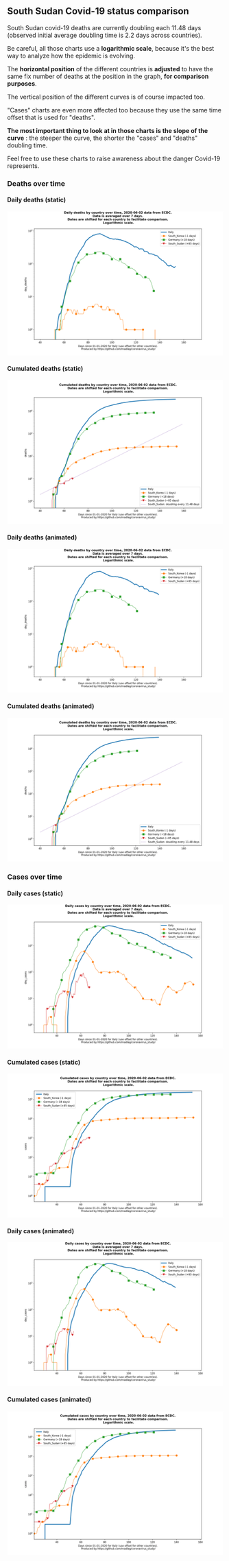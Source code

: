 ## South Sudan Covid-19 status comparison 

South Sudan covid-19 deaths are currently doubling each 11.48 days (observed initial average doubling time is 2.2 days across countries).



Be careful, all those charts use a **logarithmic scale**, because it's the best way to analyze how the epidemic is evolving.
 
The **horizontal position** of the different countries is **adjusted** to have the same fix number of deaths at the position in the graph, **for comparison purposes**.

The vertical position of the different curves is of course impacted too.

"Cases" charts are even more affected too because they use the same time offset that is used for "deaths".

**The most important thing to look at in those charts is the slope of the curve** : the steeper the curve, the shorter the "cases" and "deaths" doubling time.

Feel free to use these charts to raise awareness about the danger Covid-19 represents. 


 
### Deaths over time
 
#### Daily deaths (static)
![South Sudan covid-19 daily deaths static chart](https://raw.githubusercontent.com/madlag/coronavirus_study/master/notebooks/graphs/2020-06-02/countries/South_Sudan/2020-06-02_South_Sudan_day_deaths.png "South Sudan covid-19 day_deaths static chart")   
 
#### Cumulated deaths (static)
![South Sudan covid-19 cumulated deaths static chart](https://raw.githubusercontent.com/madlag/coronavirus_study/master/notebooks/graphs/2020-06-02/countries/South_Sudan/2020-06-02_South_Sudan_deaths.png "South Sudan covid-19 deaths static chart")   
 
#### Daily deaths (animated)
![South Sudan covid-19 daily deaths animated chart](https://raw.githubusercontent.com/madlag/coronavirus_study/master/notebooks/graphs/2020-06-02/countries/South_Sudan/2020-06-02_South_Sudan_day_deaths.gif "South Sudan covid-19 day_deaths animated chart")   
 
#### Cumulated deaths (animated)
![South Sudan covid-19 cumulated deaths animated chart](https://raw.githubusercontent.com/madlag/coronavirus_study/master/notebooks/graphs/2020-06-02/countries/South_Sudan/2020-06-02_South_Sudan_deaths.gif "South Sudan covid-19 deaths animated chart")   

 
### Cases over time
 
#### Daily cases (static)
![South Sudan covid-19 daily cases static chart](https://raw.githubusercontent.com/madlag/coronavirus_study/master/notebooks/graphs/2020-06-02/countries/South_Sudan/2020-06-02_South_Sudan_day_cases.png "South Sudan covid-19 day_cases static chart")   
 
#### Cumulated cases (static)
![South Sudan covid-19 cumulated cases static chart](https://raw.githubusercontent.com/madlag/coronavirus_study/master/notebooks/graphs/2020-06-02/countries/South_Sudan/2020-06-02_South_Sudan_cases.png "South Sudan covid-19 cases static chart")   
 
#### Daily cases (animated)
![South Sudan covid-19 daily cases animated chart](https://raw.githubusercontent.com/madlag/coronavirus_study/master/notebooks/graphs/2020-06-02/countries/South_Sudan/2020-06-02_South_Sudan_day_cases.gif "South Sudan covid-19 day_cases animated chart")   
 
#### Cumulated cases (animated)
![South Sudan covid-19 cumulated cases animated chart](https://raw.githubusercontent.com/madlag/coronavirus_study/master/notebooks/graphs/2020-06-02/countries/South_Sudan/2020-06-02_South_Sudan_cases.gif "South Sudan covid-19 cases animated chart")   

